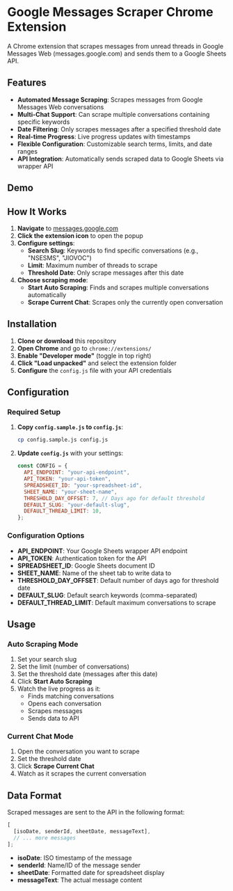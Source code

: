 # Google Messages Scraper Chrome Extension

A Chrome extension that scrapes messages from unread threads in Google Messages Web (messages.google.com) and sends them to a Google Sheets API.

## Features

- **Automated Message Scraping**: Scrapes messages from Google Messages Web conversations
- **Multi-Chat Support**: Can scrape multiple conversations containing specific keywords
- **Date Filtering**: Only scrapes messages after a specified threshold date
- **Real-time Progress**: Live progress updates with timestamps
- **Flexible Configuration**: Customizable search terms, limits, and date ranges
- **API Integration**: Automatically sends scraped data to Google Sheets via wrapper API

## Demo


## How It Works

1. **Navigate** to [messages.google.com](https://messages.google.com)
2. **Click the extension icon** to open the popup
3. **Configure settings**:
   - **Search Slug**: Keywords to find specific conversations (e.g., "NSESMS", "JIOVOC")
   - **Limit**: Maximum number of threads to scrape
   - **Threshold Date**: Only scrape messages after this date
4. **Choose scraping mode**:
   - **Start Auto Scraping**: Finds and scrapes multiple conversations automatically
   - **Scrape Current Chat**: Scrapes only the currently open conversation

## Installation

1. **Clone or download** this repository
2. **Open Chrome** and go to `chrome://extensions/`
3. **Enable "Developer mode"** (toggle in top right)
4. **Click "Load unpacked"** and select the extension folder
5. **Configure** the `config.js` file with your API credentials

## Configuration

### Required Setup

1. **Copy `config.sample.js` to `config.js`**:

   ```bash
   cp config.sample.js config.js
   ```

2. **Update `config.js`** with your settings:
   ```javascript
   const CONFIG = {
     API_ENDPOINT: "your-api-endpoint",
     API_TOKEN: "your-api-token",
     SPREADSHEET_ID: "your-spreadsheet-id",
     SHEET_NAME: "your-sheet-name",
     THRESHOLD_DAY_OFFSET: 7, // Days ago for default threshold
     DEFAULT_SLUG: "your-default-slug",
     DEFAULT_THREAD_LIMIT: 10,
   };
   ```

### Configuration Options

- **API_ENDPOINT**: Your Google Sheets wrapper API endpoint
- **API_TOKEN**: Authentication token for the API
- **SPREADSHEET_ID**: Google Sheets document ID
- **SHEET_NAME**: Name of the sheet tab to write data to
- **THRESHOLD_DAY_OFFSET**: Default number of days ago for threshold date
- **DEFAULT_SLUG**: Default search keywords (comma-separated)
- **DEFAULT_THREAD_LIMIT**: Default maximum conversations to scrape

## Usage

### Auto Scraping Mode

1. Set your search slug
2. Set the limit (number of conversations)
3. Set the threshold date (messages after this date)
4. Click **Start Auto Scraping**
5. Watch the live progress as it:
   - Finds matching conversations
   - Opens each conversation
   - Scrapes messages
   - Sends data to API

### Current Chat Mode

1. Open the conversation you want to scrape
2. Set the threshold date
3. Click **Scrape Current Chat**
4. Watch as it scrapes the current conversation

## Data Format

Scraped messages are sent to the API in the following format:

```javascript
[
  [isoDate, senderId, sheetDate, messageText],
  // ... more messages
];
```

- **isoDate**: ISO timestamp of the message
- **senderId**: Name/ID of the message sender
- **sheetDate**: Formatted date for spreadsheet display
- **messageText**: The actual message content
